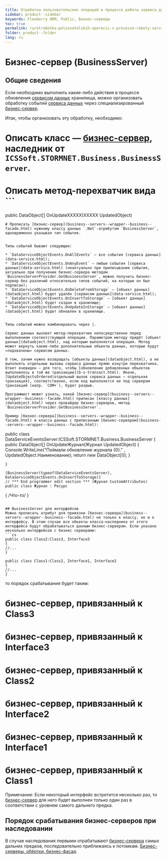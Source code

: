 ```yaml
---
title: Отработка пользовательских операций в процессе работы сервиса данных (интеграция с бизнес-сервером)
sidebar: product--sidebar
keywords: Flexberry ORM, Public, Бизнес-серверы
toc: true
permalink: ru/otrabotka-polzovatelskih-operacii-v-processe-raboty-servisa-dannyh-integraciya-s-biznes-serverom.html
folder: product--folder
lang: ru
---
```

# Бизнес-сервер (BusinessServer)
## Общие сведения
Если необходимо выполнить какие-либо действия в процессе обновления [сервисом данных](data-service.html) хранилища, можно организовать обработку событий [сервиса данных](data-service.html) через специализированный [бизнес-сервер](business--servers--wrapper--business--facade.html).

Итак, чтобы организовать эту обработку, необходимо: 

# Описать класс — [бизнес-сервер](business--servers--wrapper--business--facade.html), наследник от `ICSSoft.STORMNET.Business.BusinessServer`.
# Описать метод-перехватчик вида ```
public DataObject[] OnUpdateXXXXX(XXXXX UpdatedObject)
```, где XXXXX — имя класса данных, чьи экземпляры обновляет [сервис данных](data-service.html). Имплементировать этот метод (выполнить необходимые Вам действия при обновлении).
# Прописать [бизнес-сервер](business--servers--wrapper--business--facade.html) нужному классу данных `.Net`-атрибутом `BusinessServer`, одновременно указывая тип события.


Типы событий бывают следующие: 

* `DataServiceObjectEvents.OnAllEvents` — все события [сервиса данных](data-service.html);
* `DataServiceObjectEvents.OnAnyEvent` — любые события [сервиса данных](data-service.html) (неактуально при приписывании события, актуально при получении бизнес-сервера методом `BusinessServerProvider.GetBusinessServer`, можно получить бизнес-сервер без различий относительно типов событий, на которые он был подписан);
* `DataServiceObjectEvents.OnDeleteFromStorage` — [объект данных](dataobject.html) будет удалён [сервисом данных](data-service.html);
* `DataServiceObjectEvents.OnInsertToStorage` — [объект данных](dataobject.html) будет создан в хранилище;
* `DataServiceObjectEvents.OnUpdateInStorage` — [объект данных](dataobject.html) будет обновлен в хранилище.


Типы событий можно комбинировать через |.

Сервис данных вызовет метод-перехватчик непосредственно перед выполнением соответствующей операции. Параметром методу придёт [объект данных](dataobject.html), над которым выполняется операция. Метод может вернуть какие-либо дополнительные объекты данных, которые будут «подхвачены» сервисом данных.

О том, зачем нужно возвращать [объекты данных](dataobject.html), а не выполнять отдельные вызовы сервиса данных прямо изнутри перехватчика. Ответ очевиден — для того, чтобы [обновление добавленных объектов выполнилось в той же транзакции](b-s-transact.html). Иначе, [UpdateObjectsOrdered|отдельный вызов сервиса данных — отдельная транзакция], соответственно, если код выполняется не под сервером транзакций (напр. `COM+`), будет разрыв.

Программист может узнать, какой [бизнес-сервер](business--servers--wrapper--business--facade.html) приписан [классу данных](dataobject.html) через провайдер бизнес-серверов, метод `BusinessServerProvider.GetBusinessServer`.

Пример [бизнес-сервера](business--servers--wrapper--business--facade.html) и класса данных с приписанным [бизнес-сервером](business--servers--wrapper--business--facade.html): 
```
public class DataServiceEventsServer:ICSSoft.STORMNET.Business.BusinessServer
	{
		public DataObject[] OnUpdateЖурнал(Журнал UpdatedObject)
		{
			Console.WriteLine("Поймали обновление журнала {0}." , UpdatedObject.Наименование);
			return new DataObject[0];
		}

	}

	[BusinessServer(typeof(DataServiceEventsServer), DataServiceObjectEvents.OnInsertToStorage)]
    // *** End programmer edit section *** (Журнал CustomAttributes)
    public class Журнал : Ресурс
{
		/*Что-то*/
}
```

## BusinessServer для интерфейсов
Можно прописать атрибут для привязки [бизнес-сервера](business--servers--wrapper--business--facade.html) не только к классу, но и к интерфейсу. В этом случае все объекты класса-наследника от этого интерфейса будут обрабатываться данным бизнес-сервером. Если указано несколько интерфейсов с бизнес серверами: 
```cs
public class Class2:Class3, Interface3
{
//...
}

public class Class1:Class2, Interface1, Interface2
{
//...
}
```

то порядок срабатывания будет таким: 

# бизнес-сервер, привязанный к Class3
# бизнес-сервер, привязанный к Interface3
# бизнес-сервер, привязанный к Class2
# бизнес-сервер, привязанный к Interface2
# бизнес-сервер, привязанный к Interface1
# бизнес-сервер, привязанный к Class1


Примечание: Если некоторый интерфейс встретится несколько раз, то [бизнес-сервер](business--servers--wrapper--business--facade.html) для него будет выполнен только один раз в соответствии с уровнем самого дальнего предка.


## Порядок срабатывания бизнес-серверов при наследовании
В случае наследования первыми отрабатывают [бизнес-сервера](business--servers--wrapper--business--facade.html) самых дальних предков, последовательно приближаясь к потомкам. [Бизнес-серверы, обёртки, бизнес-фасад](business--servers--wrapper--business--facade.html)


